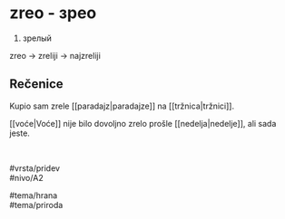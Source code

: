 # zreo - зрео

1. зрелый  

zreo → zreliji → najzreliji  

## Rečenice

Kupio sam zrele [[paradajz|paradajze]] na [[tržnica|tržnici]].  

[[voće|Voće]] nije bilo dovoljno zrelo prošle [[nedelja|nedelje]], ali sada jeste.  

<br>

#vrsta/pridev  
#nivo/A2  

#tema/hrana  
#tema/priroda  
